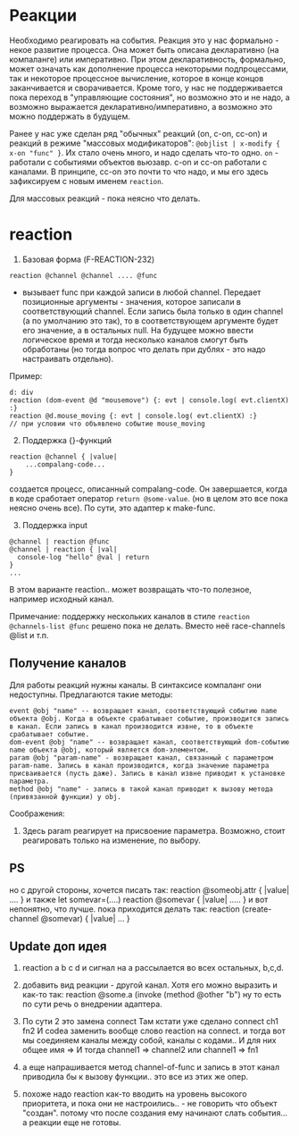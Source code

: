 # Реакции

Необходимо реагировать на события. Реакция это у нас формально - некое развитие процесса. Она может быть описана декларативно (на компаланге) или императивно. При этом декларативность, формально, может означать как дополнение процесса некоторыми подпроцессами, так и некоторое процессное вычисление, которое в конце концов заканчивается и сворачивается. Кроме того, у нас не поддерживается пока переход в "управляющие состояния", но возможно это и не надо, а возможно выражается декларативно/императивно, а возможно это можно поддержать в будущем.

Ранее у нас уже сделан ряд "обычных" реакций (on, c-on, cc-on) и реакций в режиме "массовых модификаторов": `@objlist | x-modify { x-on "func" }`. Их стало очень много, и надо сделать что-то одно. `on` - работали с событиями объектов вьюзавр. c-on и cc-on работали с каналами. В принципе, cc-on это почти то что надо, и мы его здесь зафиксируем с новым именем `reaction`.

Для массовых реакций - пока неясно что делать.

# reaction

1. Базовая форма (F-REACTION-232)
```
reaction @channel @channel .... @func
```
- вызывает func при каждой записи в любой channel. Передает позиционные аргументы - значения, которое записали в соответствующий channel. Если запись была только в один channel (а по умолчанию это так), то в соответствующем аргументе будет его значение, а в остальных null. На будущее можно ввести логическое время и тогда несколько каналов смогут быть обработаны (но тогда вопрос что делать при дублях - это надо настраивать отдельно).

Пример:

```
d: div
reaction (dom-event @d "mousemove") {: evt | console.log( evt.clientX) :}
reaction @d.mouse_moving {: evt | console.log( evt.clientX) :}
// при условии что объявлено событие mouse_moving
```


2. Поддержка {}-функций
```
reaction @channel { |value|
	...compalang-code...
}
```
создается процесс, описанный compalang-code. Он завершается, когда в коде сработает оператор `return @some-value`.
(но в целом это все пока неясно очень все). По сути, это адаптер к make-func.

3. Поддержка input
```
@channel | reaction @func
@channel | reaction { |val|
  console-log "hello" @val | return
}
...
```
В этом варианте reaction.. может возвращать что-то полезное, например исходный канал.

Примечание: поддержку нескольких каналов в стиле `reaction @channels-list @func` решено пока не делать. Вместо неё race-channels @list и т.п.

## Получение каналов
Для работы реакций нужны каналы. В синтаксисе компаланг они недоступны. Предлагаются такие методы:
```
event @obj "name" -- возвращает канал, соответствующий событию name объекта @obj. Когда в объекте срабатывает событие, производится запись в канал. Если запись в канал производится извне, то в объекте срабатывает событие.
dom-event @obj "name" -- возвращает канал, соответствующий dom-событию name объекта @obj, который является dom-элементом.
param @obj "param-name" - возвращает канал, связанный с параметром param-name. Запись в канал производится, когда значение параметра присваивается (пусть даже). Запись в канал извне приводит к установке параметра.
method @obj "name" - запись в такой канал приводит к вызову метода (привязанной функции) у obj.
```
Соображения:
1. Здесь param реагирует на присвоение параметра. Возможно, стоит реагировать только на изменение, по выбору.

## PS
но с другой стороны, хочется писать так:
reaction @someobj.attr { |value| .... }
и также
let somevar=(....)
reaction @somevar { |value| ..... }
и вот непонятно, что лучше. пока приходится делать так: reaction (create-channel @somevar) { |value| ... }

## Update доп идея

1. reaction a b c d
и сигнал на a рассылается во всех остальных, b,c,d.

2. добавить вид реакции - другой канал.
Хотя его можно выразить и как-то так: reaction @some.a (invoke (method @other "b")
ну то есть по сути речь о внедрении адаптера.

3. По сути 2 это замена connect
Там кстати уже сделано connect ch1 fn2
И codea заменить вообще слово reaction на connect. и тогда вот мы соединяем каналы между собой, каналы с кодами..
И для них общее имя =>
И тогда channel1 => channel2 или channel1 => fn1


4. а еще напрашивается метод channel-of-func и запись в этот канал приводила бы к вызову функции..
это все из этих же опер.

5. похоже надо reaction как-то вводить на уровень высокого приоритета, и пока они не настроились.. - не говорить что объект "создан". потому что после создания ему начинают слать события... а реакции еще не готовы.